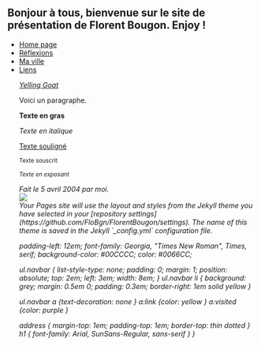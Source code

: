 ## Bonjour à tous, bienvenue sur le site de présentation de Florent Bougon. Enjoy !
<!-- création du menu -->
<ul class="navbar">
  <li><a href="index.html">Home page</a>
  <li><a href="reflexions.html">Réflexions</a>
  <li><a href="ville.html">Ma ville</a>
  <li><a href="liens.html">Liens</a>
    
<p><a href="https://youtu.be/JYEaAehLoQs?t=43"> 
<i>Yelling Goat</i></a>
<p>Voici un paragraphe.
<p><b>Texte en gras</b>
<p><i>Texte en italique</i>
<p><u>Texte souligné</u>
<p><sub>Texte souscrit</sub>
<!-- commentaire -->
<address><p><sup>Texte en exposant</sup>
<p>Fait le 5 avril 2004 par moi.
<br>

<img src="https://emojipedia-us.s3.dualstack.us-west-1.amazonaws.com/thumbs/120/apple/198/pile-of-poo_1f4a9.png" class="center">

<br>
Your Pages site will use the layout and styles from the Jekyll theme you have selected in your [repository settings](https://github.com/FloBgn/FlorentBougon/settings). The name of this theme is saved in the Jekyll `_config.yml` configuration file.

padding-left: 12em;
font-family: Georgia, "Times New Roman",
          Times, serif;
background-color: #00CCCC; 
color: #0066CC;

 ul.navbar 
{
list-style-type: none;
    padding: 0;
    margin: 1;
    position: absolute;
    top: 2em;
    left: 3em;
    width: 8em;
}
  ul.navbar li 
{
    background: grey;
    margin: 0.5em 0;
    padding: 0.3em;
    border-right: 1em solid yellow
}

  ul.navbar a {text-decoration: none }
  a:link {color: yellow }
  a:visited {color: purple }

address {
    margin-top: 1em;
    padding-top: 1em;
    border-top: thin dotted }
h1 
{
    font-family: Arial,
          SunSans-Regular, sans-serif }
}


